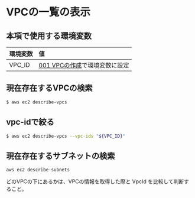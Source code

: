 # VPCの一覧の表示

## 本項で使用する環境変数

|環境変数|値|
|:--|:--|
|VPC_ID|[001 VPCの作成](/vpc/001_create_vpc.md)で環境変数に設定|

## 現在存在するVPCの検索

```bash
$ aws ec2 describe-vpcs
```

## vpc-idで絞る

```bash
$ aws ec2 describe-vpcs --vpc-ids "${VPC_ID}"
```

## 現在存在するサブネットの検索

```
aws ec2 describe-subnets
```

どのVPCの下にあるかは、VPCの情報を取得した際と VpcId を比較して判断すること。
